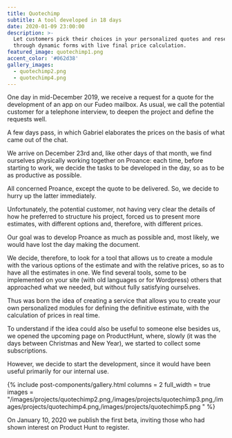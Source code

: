 ```yaml
---
title: Quotechimp
subtitle: A tool developed in 18 days
date: 2020-01-09 23:00:00
description: >-
  Let customers pick their choices in your personalized quotes and reservations
  through dynamic forms with live final price calculation.
featured_image: quotechimp1.png
accent_color: '#062d38'
gallery_images:
  - quotechimp2.png
  - quotechimp4.png
---
```


One day in mid-December 2019, we receive a request for a quote for the development of an app on our Fudeo mailbox. As usual, we call the potential customer for a telephone interview, to deepen the project and define the requests well.

A few days pass, in which Gabriel elaborates the prices on the basis of what came out of the chat.

We arrive on December 23rd and, like other days of that month, we find ourselves physically working together on Proance: each time, before starting to work, we decide the tasks to be developed in the day, so as to be as productive as possible.

All concerned Proance, except the quote to be delivered. So, we decide to hurry up the latter immediately.

Unfortunately, the potential customer, not having very clear the details of how he preferred to structure his project, forced us to present more estimates, with different options and, therefore, with different prices.

Our goal was to develop Proance as much as possible and, most likely, we would have lost the day making the document.

We decide, therefore, to look for a tool that allows us to create a module with the various options of the estimate and with the relative prices, so as to have all the estimates in one. We find several tools, some to be implemented on your site (with old languages ​​or for Wordpress) others that approached what we needed, but without fully satisfying ourselves.

Thus was born the idea of ​​creating a service that allows you to create your own personalized modules for defining the definitive estimate, with the calculation of prices in real time.

To understand if the idea could also be useful to someone else besides us, we opened the upcoming page on ProductHunt, where, slowly (it was the days between Christmas and New Year), we started to collect some subscriptions.

However, we decide to start the development, since it would have been useful primarily for our internal use.

{% include post-components/gallery.html columns = 2 full_width = true images = "/images/projects/quotechimp2.png,/images/projects/quotechimp3.png,/images/projects/quotechimp4.png,/images/projects/quotechimp5.png " %}

On January 10, 2020 we publish the first beta, inviting those who had shown interest on Product Hunt to register.